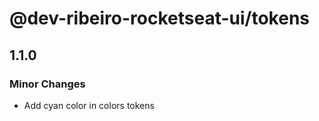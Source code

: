 # @dev-ribeiro-rocketseat-ui/tokens

## 1.1.0

### Minor Changes

- Add cyan color in colors tokens
